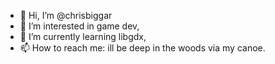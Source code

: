 - 👋 Hi, I’m @chrisbiggar
- 👀 I’m interested in game dev, 
- 🌱 I’m currently learning libgdx,
- 📫 How to reach me: ill be deep in the woods via my canoe.

<!---
chrisbiggar/chrisbiggar is a ✨ special ✨ repository because its `README.md` (this file) appears on your GitHub profile.
You can click the Preview link to take a look at your changes.
--->
